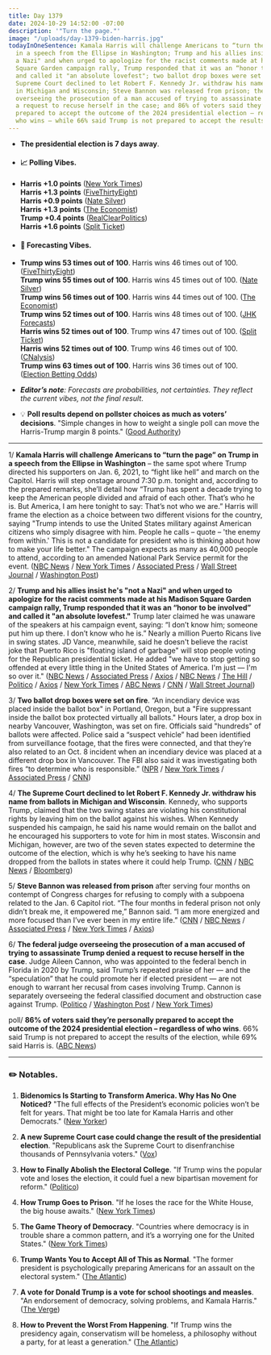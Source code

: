```yaml
---
title: Day 1379
date: 2024-10-29 14:52:00 -07:00
description: '"Turn the page."'
image: "/uploads/day-1379-biden-harris.jpg"
todayInOneSentence: Kamala Harris will challenge Americans to “turn the page” on Trump
  in a speech from the Ellipse in Washington; Trump and his allies insist he's "not
  a Nazi" and when urged to apologize for the racist comments made at his Madison
  Square Garden campaign rally, Trump responded that it was an “honor to be involved”
  and called it "an absolute lovefest"; two ballot drop boxes were set on fire; the
  Supreme Court declined to let Robert F. Kennedy Jr. withdraw his name from ballots
  in Michigan and Wisconsin; Steve Bannon was released from prison; the federal judge
  overseeing the prosecution of a man accused of trying to assassinate Trump denied
  a request to recuse herself in the case; and 86% of voters said they’re personally
  prepared to accept the outcome of the 2024 presidential election – regardless of
  who wins – while 66% said Trump is not prepared to accept the results of the election.
---
```


* **The presidential election is 7 days away**.
* #### 📈 Polling Vibes.
* **Harris +1.0 points** ([New York Times](https://www.nytimes.com/interactive/2024/us/elections/polls-president.html)) \
**Harris +1.3 points** ([FiveThirtyEight](https://projects.fivethirtyeight.com/polls/president-general/2024/national/)) \
**Harris +0.9 points** ([Nate Silver](https://www.natesilver.net/p/nate-silver-2024-president-election-polls-model)) \
**Harris +1.3 points** ([The Economist](https://www.economist.com/interactive/us-2024-election/trump-harris-polls)) \
**Trump +0.4 points** ([RealClearPolitics](https://www.realclearpolling.com/polls/president/general/2024/trump-vs-harris)) \
**Harris +1.6 points** ([Split Ticket](https://split-ticket.org/2024-presidential-polling-averages/))
* #### 🔮 Forecasting Vibes.
* **Trump wins 53 times out of 100**. Harris wins 46 times out of 100. ([FiveThirtyEight](https://projects.fivethirtyeight.com/2024-election-forecast/)) \
**Trump wins 55 times out of 100**. Harris wins 45 times out of 100. ([Nate Silver](https://www.natesilver.net/p/nate-silver-2024-president-election-polls-model)) \
**Trump wins 56 times out of 100**. Harris wins 44 times out of 100. ([The Economist](https://www.economist.com/interactive/us-2024-election/prediction-model/president/)) \
**Trump wins 52 times out of 100**. Harris wins 48 times out of 100. ([JHK Forecasts](https://projects.jhkforecasts.com/2024/president/#standard)) \
**Harris wins 52 times out of 100**. Trump wins 47 times out of 100. ([Split Ticket](https://split-ticket.org/2024-presidential-ratings/)) \
**Harris wins 52 times out of 100**. Trump wins 46 times out of 100. ([CNalysis](https://projects.cnalysis.com/23-24/president)) \
**Trump wins 63 times out of 100**. Harris wins 36 times out of 100. ([Election Betting Odds](https://www.electionbettingodds.com/)) 

* ***Editor’s note**: Forecasts are probabilities, not certainties. They reflect the current vibes, not the final result*. 

* 💡 **Poll results depend on pollster choices as much as voters’ decisions**. "Simple changes in how to weight a single poll can move the Harris-Trump margin 8 points." ([Good Authority](https://goodauthority.org/news/election-poll-vote2024-data-pollster-choices-weighting/))

--- 


1/ **Kamala Harris will challenge Americans to “turn the page” on Trump in a speech from the Ellipse in Washington** – the same spot where Trump directed his supporters on Jan. 6, 2021, to “fight like hell” and march on the Capitol. Harris will step onstage around 7:30 p.m. tonight and, according to the prepared remarks, she’ll detail how “Trump has spent a decade trying to keep the American people divided and afraid of each other. That’s who he is. But America, I am here tonight to say: That’s not who we are.” Harris will frame the election as a choice between two different visions for the country, saying "Trump intends to use the United States military against American citizens who simply disagree with him. People he calls – quote – 'the enemy from within.' This is not a candidate for president who is thinking about how to make your life better." The campaign expects as many as 40,000 people to attend, according to an amended National Park Service permit for the event. ([NBC News](https://www.nbcnews.com/politics/2024-election/harris-will-ask-voters-turn-page-trump-era-site-jan-6-speech-rcna177669) / [New York Times](https://www.nytimes.com/2024/10/29/us/politics/harris-speech-ellipse-trump.html) / [Associated Press](https://apnews.com/article/harris-trump-closing-argument-ellipse-washington-139a7b390dc30ceab85d9ac56fcc521d) / [Wall Street Journal](https://www.wsj.com/politics/elections/kamala-harris-ellipse-speech-democracy-election-2024-a0bf59c8) / [Washington Post](https://www.washingtonpost.com/elections/2024/10/29/2024-election-campaign-updates-harris-trump/))

2/ **Trump and his allies insist he's "not a Nazi" and when urged to apologize for the racist comments made at his Madison Square Garden campaign rally, Trump responded that it was an “honor to be involved” and called it "an absolute lovefest."** Trump later claimed he was unaware of the speakers at his campaign event, saying: “I don’t know him; someone put him up there. I don’t know who he is.” Nearly a million Puerto Ricans live in swing states. JD Vance, meanwhile, said he doesn't believe the racist joke that Puerto Rico is "floating island of garbage" will stop people voting for the Republican presidential ticket. He added "we have to stop getting so offended at every little thing in the United States of America. I'm just — I'm so over it." ([NBC News](https://www.nbcnews.com/politics/2024-election/trump-allies-insist-s-not-nazi-rcna177774) / [Associated Press](https://apnews.com/article/trump-harris-lovefest-rally-puerto-rico-6e079e7894a7e1db5dd4be76cccb452a) / [Axios](https://www.axios.com/2024/10/29/jd-vance-peurto-rico-racist-joke-trump-rally) / [NBC News](https://www.nbcnews.com/politics/2024-election/vance-racist-jokes-trump-rally-stop-getting-offended-rcna177711) / [The Hill](https://thehill.com/homenews/campaign/4959053-trump-hinchcliffe-puerto-rico-controversy/) / [Politico](https://www.politico.com/live-updates/2024/10/28/2024-elections-live-coverage-updates-analysis/puerto-rico-donald-trump-swing-states-00185816) / [Axios](https://www.axios.com/2024/10/29/trump-comment-puerto-rico-rally-tony-hinchcliffe) / [New York Times](https://www.nytimes.com/live/2024/10/29/us/harris-trump-election) / [ABC News](https://abcnews.go.com/Politics/trump-hits-harris-ahead-closing-argument-speech-ellipse/story?id=115256721) / [CNN](https://www.cnn.com/politics/live-news/trump-harris-election-10-29-24) / [Wall Street Journal](https://www.wsj.com/livecoverage/harris-trump-election-10-29-24))

3/ **Two ballot drop boxes were set on fire**. “An incendiary device was placed inside the ballot box" in Portland, Oregon, but a "Fire suppressant inside the ballot box protected virtually all ballots." Hours later, a drop box in nearby Vancouver, Washington, was set on fire. Officials said "hundreds" of ballots were affected. Police said a “suspect vehicle” had been identified from surveillance footage, that the fires were connected, and that they’re also related to an Oct. 8 incident when an incendiary device was placed at a different drop box in Vancouver. The FBI also said it was investigating both fires “to determine who is responsible.” ([NPR](https://www.npr.org/2024/10/28/nx-s1-5168404/oregon-washington-arizona-ballots-drop-boxes-fires) / [New York Times](https://www.nytimes.com/2024/10/28/us/politics/ballot-box-fires-oregon-washington.html) / [Associated Press](https://apnews.com/article/ballot-drop-boxes-explainer-2024-portland-vancouver-ff3023c566fcc0282eb8ee84de297bf9) / [CNN](https://www.cnn.com/2024/10/28/us/ballot-box-fires-oregon-washington/))

4/ **The Supreme Court declined to let Robert F. Kennedy Jr. withdraw his name from ballots in Michigan and Wisconsin**. Kennedy, who supports Trump, claimed that the two swing states are violating his constitutional rights by leaving him on the ballot against his wishes. When Kennedy suspended his campaign, he said his name would remain on the ballot and he encouraged his supporters to vote for him in most states. Wisconsin and Michigan, however, are two of the seven states expected to determine the outcome of the election, which is why he’s seeking to have his name dropped from the ballots in states where it could help Trump. ([CNN](https://www.cnn.com/2024/10/29/politics/rfk-jr-supreme-court-wisconsin-michigan) / [NBC News](https://www.bloomberg.com/news/articles/2024-10-29/supreme-court-refuses-to-remove-rfk-jr-from-swing-state-ballots) / [Bloomberg](https://www.bloomberg.com/news/articles/2024-10-29/supreme-court-refuses-to-remove-rfk-jr-from-swing-state-ballots))
 
5/ **Steve Bannon was released from prison** after serving four months on contempt of Congress charges for refusing to comply with a subpoena related to the Jan. 6 Capitol riot. “The four months in federal prison not only didn’t break me, it empowered me,” Bannon said. “I am more energized and more focused than I’ve ever been in my entire life.” ([CNN](https://www.cnn.com/2024/10/29/politics/steve-bannon-released-prison/) / [NBC News](https://www.nbcnews.com/politics/justice-department/steve-bannon-released-prison-serving-contempt-congress-sentence-rcna177692) / [Associated Press](https://apnews.com/article/steve-bannon-prison-release-56f2f7a17ae2273a29a0829234f56fae) / [New York Times](https://www.nytimes.com/2024/10/29/us/steve-bannon-prison-release.html) / [Axios](https://www.axios.com/2024/10/29/steve-bannon-released-prison-trump-election))

6/ **The federal judge overseeing the prosecution of a man accused of trying to assassinate Trump denied a request to recuse herself in the case**. Judge Aileen Cannon, who was appointed to the federal bench in Florida in 2020 by Trump, said Trump’s repeated praise of her — and the “speculation” that he could promote her if elected president — are not enough to warrant her recusal from cases involving Trump. Cannon is separately overseeing the federal classified document and obstruction case against Trump. ([Politico](https://www.politico.com/news/2024/10/29/aileen-cannon-trump-recusal-00186054) / [Washington Post](https://www.washingtonpost.com/national-security/2024/10/29/judge-cannon-recusal-trump-assassination-attempt/) / [New York Times](https://www.nytimes.com/2024/10/29/us/politics/judge-aileen-cannon-trump-assassination.html))

poll/ **86% of voters said they’re personally prepared to accept the outcome of the 2024 presidential election – regardless of who wins**. 66% said Trump is not prepared to accept the results of the election, while 69% said Harris is. ([ABC News](https://abcnews.go.com/Politics/voters-ready-accept-election-results-doubt-trump-poll/story?id=115083971))


---

### ✏️ Notables.

1. **Bidenomics Is Starting to Transform America. Why Has No One Noticed?** "The full effects of the President’s economic policies won’t be felt for years. That might be too late for Kamala Harris and other Democrats." ([New Yorker](https://www.newyorker.com/magazine/2024/11/04/bidenomics-is-starting-to-transform-america-why-has-no-one-noticed))

2. **A new Supreme Court case could change the result of the presidential election**. "Republicans ask the Supreme Court to disenfranchise thousands of Pennsylvania voters." ([Vox](https://www.vox.com/scotus/380170/supreme-court-pennsylvania-election-republican-genser))

3. **How to Finally Abolish the Electoral College**. "If Trump wins the popular vote and loses the election, it could fuel a new bipartisan movement for reform." ([Politico](https://www.politico.com/news/magazine/2024/10/29/trump-election-loss-electoral-college-column-00185866))

4. **How Trump Goes to Prison**. "If he loses the race for the White House, the big house awaits." ([New York Times](https://nymag.com/intelligencer/article/trump-prison-election.html))

5. **The Game Theory of Democracy**. "Countries where democracy is in trouble share a common pattern, and it’s a worrying one for the United States." ([New York Times](https://www.nytimes.com/2024/10/29/magazine/democracy-elections-game.html))

6. **Trump Wants You to Accept All of This as Normal**. "The former president is psychologically preparing Americans for an assault on the electoral system." ([The Atlantic](https://www.theatlantic.com/politics/archive/2024/10/maidison-square-garden-election-fraud/680429/))

7. **A vote for Donald Trump is a vote for school shootings and measles**. "An endorsement of democracy, solving problems, and Kamala Harris." ([The Verge](https://www.theverge.com/24282022/kamala-harris-endorsement-presidential-election-2024))

8. **How to Prevent the Worst From Happening**. "If Trump wins the presidency again, conservatism will be homeless, a philosophy without a party, for at least a generation." ([The Atlantic](https://www.theatlantic.com/ideas/archive/2024/10/conservative-argument-against-trump/680438/))